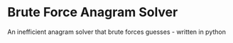 # Brute Force Anagram Solver
An inefficient anagram solver that brute forces guesses - written in python
